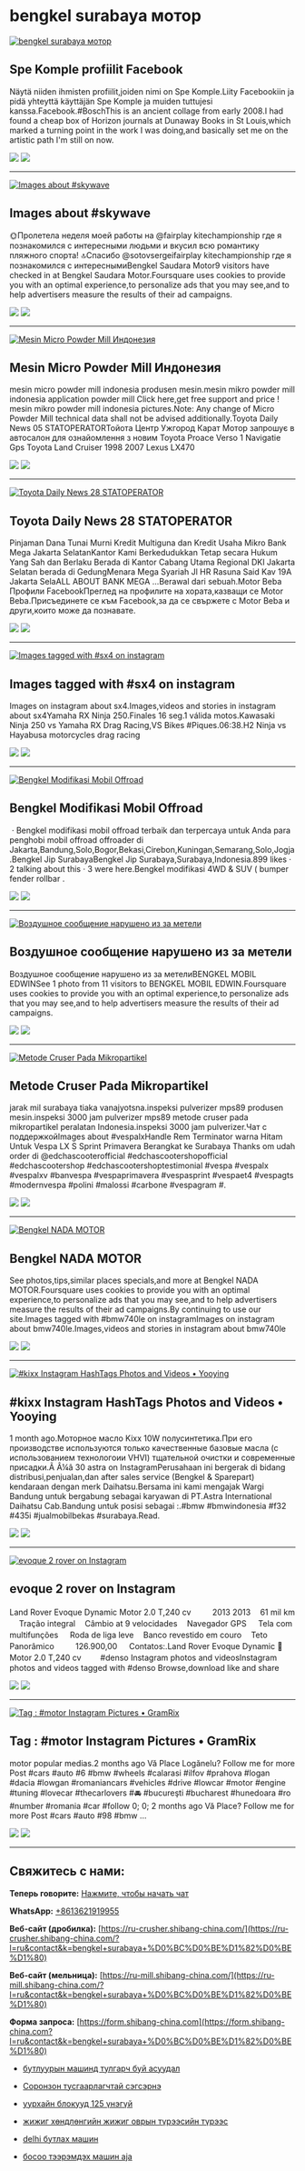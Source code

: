 # bengkel surabaya мотор

<a href="https://swt.shibang-china.com/?l=ru&img&k=bengkel+surabaya+%D0%BC%D0%BE%D1%82%D0%BE%D1%80" target="_blank">![bengkel surabaya мотор](http://static.shibang-china.com/all-800x300/819.jpg)</a>

## Spe Komple profiilit Facebook
N&#228;yt&#228; niiden ihmisten profiilit,joiden nimi on Spe Komple.Liity Facebookiin ja pid&#228; yhteytt&#228; k&#228;ytt&#228;j&#228;n Spe Komple ja muiden tuttujesi kanssa.Facebook.#BoschThis is an ancient collage from early 2008.I had found a cheap box of Horizon journals at Dunaway Books in St Louis,which marked a turning point in the work I was doing,and basically set me on the artistic path I'm still on now.


<a href="https://whatsapp.shibangsoft.com/WhatsApp.php" target="_blank" title="WhatsApp">![](http://static.shibang-china.com/icon/whatsapp.png)</a> <a href="https://swt.shibang-china.com/?l=ru&icon&k=bengkel+surabaya+%D0%BC%D0%BE%D1%82%D0%BE%D1%80" target="_blank">![](http://static.shibang-china.com/icon/chat-ru.png)</a>

---

<a href="https://swt.shibang-china.com/?l=ru&img&k=bengkel+surabaya+%D0%BC%D0%BE%D1%82%D0%BE%D1%80" target="_blank">![Images about #skywave](http://static.shibang-china.com/all-800x300/514.jpg)</a>

## Images about #skywave
🌞Пролетела неделя моей работы на @fairplay kitechampionship где я познакомился с интересными людьми и вкусил всю романтику пляжного спорта! 🔝Спасибо @sotovsergeifairplay kitechampionship где я познакомился с интереснымиBengkel Saudara Motor9 visitors have checked in at Bengkel Saudara Motor.Foursquare uses cookies to provide you with an optimal experience,to personalize ads that you may see,and to help advertisers measure the results of their ad campaigns.


<a href="https://whatsapp.shibangsoft.com/WhatsApp.php" target="_blank" title="WhatsApp">![](http://static.shibang-china.com/icon/whatsapp.png)</a> <a href="https://swt.shibang-china.com/?l=ru&icon&k=bengkel+surabaya+%D0%BC%D0%BE%D1%82%D0%BE%D1%80" target="_blank">![](http://static.shibang-china.com/icon/chat-ru.png)</a>

---

<a href="https://swt.shibang-china.com/?l=ru&img&k=bengkel+surabaya+%D0%BC%D0%BE%D1%82%D0%BE%D1%80" target="_blank">![Mesin Micro Powder Mill Индонезия](http://static.shibang-china.com/all-800x300/114.jpg)</a>

## Mesin Micro Powder Mill Индонезия
mesin micro powder mill indonesia produsen mesin.mesin mikro powder mill indonesia application powder mill Click here,get free support and price ! mesin mikro powder mill indonesia pictures.Note: Any change of Micro Powder Mill technical data shall not be advised additionally.Toyota Daily News 05 STATOPERATORТойота Центр Ужгород Карат Мотор запрошує в автосалон для ознайомлення з новим Toyota Proace Verso 1 Navigatie Gps Toyota Land Cruiser 1998 2007 Lexus LX470


<a href="https://whatsapp.shibangsoft.com/WhatsApp.php" target="_blank" title="WhatsApp">![](http://static.shibang-china.com/icon/whatsapp.png)</a> <a href="https://swt.shibang-china.com/?l=ru&icon&k=bengkel+surabaya+%D0%BC%D0%BE%D1%82%D0%BE%D1%80" target="_blank">![](http://static.shibang-china.com/icon/chat-ru.png)</a>

---

<a href="https://swt.shibang-china.com/?l=ru&img&k=bengkel+surabaya+%D0%BC%D0%BE%D1%82%D0%BE%D1%80" target="_blank">![Toyota Daily News 28 STATOPERATOR](http://static.shibang-china.com/all-800x300/1256.jpg)</a>

## Toyota Daily News 28 STATOPERATOR
Pinjaman Dana Tunai Murni Kredit Multiguna dan Kredit Usaha Mikro Bank Mega Jakarta SelatanKantor Kami Berkedudukkan Tetap secara Hukum Yang Sah dan Berlaku Berada di Kantor Cabang Utama Regional DKI Jakarta Selatan berada di GedungMenara Mega Syariah Jl HR Rasuna Said Kav 19A Jakarta SelaALL ABOUT BANK MEGA …Berawal dari sebuah.Motor Beba Профили FacebookПреглед на профилите на хората,казващи се Motor Beba.Присъединете се към Facebook,за да се свържете с Motor Beba и други,които може да познавате.


<a href="https://whatsapp.shibangsoft.com/WhatsApp.php" target="_blank" title="WhatsApp">![](http://static.shibang-china.com/icon/whatsapp.png)</a> <a href="https://swt.shibang-china.com/?l=ru&icon&k=bengkel+surabaya+%D0%BC%D0%BE%D1%82%D0%BE%D1%80" target="_blank">![](http://static.shibang-china.com/icon/chat-ru.png)</a>

---

<a href="https://swt.shibang-china.com/?l=ru&img&k=bengkel+surabaya+%D0%BC%D0%BE%D1%82%D0%BE%D1%80" target="_blank">![Images tagged with #sx4 on instagram](http://static.shibang-china.com/all-800x300/1233.jpg)</a>

## Images tagged with #sx4 on instagram
Images on instagram about sx4.Images,videos and stories in instagram about sx4Yamaha RX Ninja 250.Finales 16 seg.1 v&#225;lida motos.Kawasaki Ninja 250 vs Yamaha RX Drag Racing,VS Bikes #Piques.06:38.H2 Ninja vs Hayabusa motorcycles drag racing


<a href="https://whatsapp.shibangsoft.com/WhatsApp.php" target="_blank" title="WhatsApp">![](http://static.shibang-china.com/icon/whatsapp.png)</a> <a href="https://swt.shibang-china.com/?l=ru&icon&k=bengkel+surabaya+%D0%BC%D0%BE%D1%82%D0%BE%D1%80" target="_blank">![](http://static.shibang-china.com/icon/chat-ru.png)</a>

---

<a href="https://swt.shibang-china.com/?l=ru&img&k=bengkel+surabaya+%D0%BC%D0%BE%D1%82%D0%BE%D1%80" target="_blank">![Bengkel Modifikasi Mobil Offroad](http://static.shibang-china.com/all-800x300/425.jpg)</a>

## Bengkel Modifikasi Mobil Offroad
&nbsp;&#0183;&#32;Bengkel modifikasi mobil offroad terbaik dan terpercaya untuk Anda para penghobi mobil offroad offroader di Jakarta,Bandung,Solo,Bogor,Bekasi,Cirebon,Kuningan,Semarang,Solo,Jogja.Bengkel Jip SurabayaBengkel Jip Surabaya,Surabaya,Indonesia.899 likes &#183; 2 talking about this &#183; 3 were here.Bengkel modifikasi 4WD &amp; SUV ( bumper fender rollbar .


<a href="https://whatsapp.shibangsoft.com/WhatsApp.php" target="_blank" title="WhatsApp">![](http://static.shibang-china.com/icon/whatsapp.png)</a> <a href="https://swt.shibang-china.com/?l=ru&icon&k=bengkel+surabaya+%D0%BC%D0%BE%D1%82%D0%BE%D1%80" target="_blank">![](http://static.shibang-china.com/icon/chat-ru.png)</a>

---

<a href="https://swt.shibang-china.com/?l=ru&img&k=bengkel+surabaya+%D0%BC%D0%BE%D1%82%D0%BE%D1%80" target="_blank">![Воздушное сообщение нарушено из за метели](http://static.shibang-china.com/all-800x300/286.jpg)</a>

## Воздушное сообщение нарушено из за метели
Воздушное сообщение нарушено из за метелиBENGKEL MOBIL EDWINSee 1 photo from 11 visitors to BENGKEL MOBIL EDWIN.Foursquare uses cookies to provide you with an optimal experience,to personalize ads that you may see,and to help advertisers measure the results of their ad campaigns.


<a href="https://whatsapp.shibangsoft.com/WhatsApp.php" target="_blank" title="WhatsApp">![](http://static.shibang-china.com/icon/whatsapp.png)</a> <a href="https://swt.shibang-china.com/?l=ru&icon&k=bengkel+surabaya+%D0%BC%D0%BE%D1%82%D0%BE%D1%80" target="_blank">![](http://static.shibang-china.com/icon/chat-ru.png)</a>

---

<a href="https://swt.shibang-china.com/?l=ru&img&k=bengkel+surabaya+%D0%BC%D0%BE%D1%82%D0%BE%D1%80" target="_blank">![Metode Cruser Pada Mikropartikel](http://static.shibang-china.com/all-800x300/1031.jpg)</a>

## Metode Cruser Pada Mikropartikel
jarak mil surabaya tiaka vanajyotsna.inspeksi pulverizer mps89 produsen mesin.inspeksi 3000 jam pulverizer mps89 metode cruser pada mikropartikel peralatan Indonesia.inspeksi 3000 jam pulverizer.Чат с поддержкойImages about #vespalxHandle Rem Terminator warna Hitam Untuk Vespa LX S Sprint Primavera Berangkat ke Surabaya Thanks om udah order di @edchascooterofficial #edchascootershopofficial #edchascootershop #edchascootershoptestimonial #vespa #vespalx #vespalxv #banvespa #vespaprimavera #vespasprint #vespaet4 #vespagts #modernvespa #polini #malossi #carbone #vespagram #.


<a href="https://whatsapp.shibangsoft.com/WhatsApp.php" target="_blank" title="WhatsApp">![](http://static.shibang-china.com/icon/whatsapp.png)</a> <a href="https://swt.shibang-china.com/?l=ru&icon&k=bengkel+surabaya+%D0%BC%D0%BE%D1%82%D0%BE%D1%80" target="_blank">![](http://static.shibang-china.com/icon/chat-ru.png)</a>

---

<a href="https://swt.shibang-china.com/?l=ru&img&k=bengkel+surabaya+%D0%BC%D0%BE%D1%82%D0%BE%D1%80" target="_blank">![Bengkel NADA MOTOR](http://static.shibang-china.com/all-800x300/9.jpg)</a>

## Bengkel NADA MOTOR
See photos,tips,similar places specials,and more at Bengkel NADA MOTOR.Foursquare uses cookies to provide you with an optimal experience,to personalize ads that you may see,and to help advertisers measure the results of their ad campaigns.By continuing to use our site.Images tagged with #bmw740le on instagramImages on instagram about bmw740le.Images,videos and stories in instagram about bmw740le


<a href="https://whatsapp.shibangsoft.com/WhatsApp.php" target="_blank" title="WhatsApp">![](http://static.shibang-china.com/icon/whatsapp.png)</a> <a href="https://swt.shibang-china.com/?l=ru&icon&k=bengkel+surabaya+%D0%BC%D0%BE%D1%82%D0%BE%D1%80" target="_blank">![](http://static.shibang-china.com/icon/chat-ru.png)</a>

---

<a href="https://swt.shibang-china.com/?l=ru&img&k=bengkel+surabaya+%D0%BC%D0%BE%D1%82%D0%BE%D1%80" target="_blank">![#kixx Instagram HashTags Photos and Videos • Yooying](http://static.shibang-china.com/all-800x300/558.jpg)</a>

## #kixx Instagram HashTags Photos and Videos • Yooying
1 month ago.Моторное масло Kixx 10W полусинтетика.При его производстве используются только качественные базовые масла (с использованием технологоии VHVI) тщательной очистки и современные присадки.&#195; &#194;&#188;&#226; 30 astra on InstagramPerusahaan ini bergerak di bidang distribusi,penjualan,dan after sales service (Bengkel &amp; Sparepart) kendaraan dengan merk Daihatsu.Bersama ini kami mengajak Wargi Bandung untuk bergabung sebagai karyawan di PT.Astra International Daihatsu Cab.Bandung untuk posisi sebagai :.#bmw #bmwindonesia #f32 #435i #jualmobilbekas #surabaya.Read.


<a href="https://whatsapp.shibangsoft.com/WhatsApp.php" target="_blank" title="WhatsApp">![](http://static.shibang-china.com/icon/whatsapp.png)</a> <a href="https://swt.shibang-china.com/?l=ru&icon&k=bengkel+surabaya+%D0%BC%D0%BE%D1%82%D0%BE%D1%80" target="_blank">![](http://static.shibang-china.com/icon/chat-ru.png)</a>

---

<a href="https://swt.shibang-china.com/?l=ru&img&k=bengkel+surabaya+%D0%BC%D0%BE%D1%82%D0%BE%D1%80" target="_blank">![evoque 2 rover on Instagram](http://static.shibang-china.com/all-800x300/936.jpg)</a>

## evoque 2 rover on Instagram
Land Rover Evoque Dynamic Motor 2.0 T,240 cv ㅤ ㅤ 2013 2013ㅤ 61 mil kmㅤ Tra&#231;&#227;o integralㅤ C&#226;mbio at 9 velocidadesㅤ Navegador GPS ㅤ Tela com multifun&#231;&#245;es ㅤ Roda de liga leveㅤ Banco revestido em couroㅤ Teto Panor&#226;mico ㅤ ㅤ 126.900,00ㅤ ️ Contatos:.Land Rover Evoque Dynamic 🔧 Motor 2.0 T,240 cv ㅤ ㅤ#denso Instagram photos and videosInstagram photos and videos tagged with #denso Browse,download like and share


<a href="https://whatsapp.shibangsoft.com/WhatsApp.php" target="_blank" title="WhatsApp">![](http://static.shibang-china.com/icon/whatsapp.png)</a> <a href="https://swt.shibang-china.com/?l=ru&icon&k=bengkel+surabaya+%D0%BC%D0%BE%D1%82%D0%BE%D1%80" target="_blank">![](http://static.shibang-china.com/icon/chat-ru.png)</a>

---

<a href="https://swt.shibang-china.com/?l=ru&img&k=bengkel+surabaya+%D0%BC%D0%BE%D1%82%D0%BE%D1%80" target="_blank">![Tag : #motor Instagram Pictures • GramRix](http://static.shibang-china.com/all-800x300/75.jpg)</a>

## Tag : #motor Instagram Pictures • GramRix
motor popular medias.2 months ago Vă Place Logănelu? Follow me for more Post #cars #auto #6 #bmw #wheels #calarasi #ilfov #prahova #logan #dacia #lowgan #romaniancars #vehicles #drive #lowcar #motor #engine #tuning #lovecar #thecarlovers #🚘 #bucureşti #bucharest #hunedoara #ro #number #romania #car #follow 0; 0; 2 months ago Vă Place? Follow me for more Post #cars #auto #98 #bmw …

<a href="https://whatsapp.shibangsoft.com/WhatsApp.php" target="_blank" title="WhatsApp">![](http://static.shibang-china.com/icon/whatsapp.png)</a> <a href="https://swt.shibang-china.com/?l=ru&icon&k=bengkel+surabaya+%D0%BC%D0%BE%D1%82%D0%BE%D1%80" target="_blank">![](http://static.shibang-china.com/icon/chat-ru.png)</a>

---
## Свяжитесь с нами:

**Теперь говорите:** [Нажмите, чтобы начать чат](https://swt.shibang-china.com?l=ru&contact&k=bengkel+surabaya+%D0%BC%D0%BE%D1%82%D0%BE%D1%80)

**WhatsApp:**  [+8613621919955](https://whatsapp.shibangsoft.com/WhatsApp.php)

**Веб-сайт (дробилка):** [https://ru-crusher.shibang-china.com/](https://ru-crusher.shibang-china.com/?l=ru&contact&k=bengkel+surabaya+%D0%BC%D0%BE%D1%82%D0%BE%D1%80)

**Веб-сайт (мельница):** [https://ru-mill.shibang-china.com/](https://ru-mill.shibang-china.com/?l=ru&contact&k=bengkel+surabaya+%D0%BC%D0%BE%D1%82%D0%BE%D1%80)

**Форма запроса:** [https://form.shibang-china.com](https://form.shibang-china.com?l=ru&contact&k=bengkel+surabaya+%D0%BC%D0%BE%D1%82%D0%BE%D1%80)

* [бутлуурын машинд тулгарч буй асуудал](../129/%D0%B1%D1%83%D1%82%D0%BB%D1%83%D1%83%D1%80%D1%8B%D0%BD%20%D0%BC%D0%B0%D1%88%D0%B8%D0%BD%D0%B4%20%D1%82%D1%83%D0%BB%D0%B3%D0%B0%D1%80%D1%87%20%D0%B1%D1%83%D0%B9%20%D0%B0%D1%81%D1%83%D1%83%D0%B4%D0%B0%D0%BB.md)

* [Соронзон тусгаарлагчтай сэгсэрнэ](../129/%D0%A1%D0%BE%D1%80%D0%BE%D0%BD%D0%B7%D0%BE%D0%BD%20%D1%82%D1%83%D1%81%D0%B3%D0%B0%D0%B0%D1%80%D0%BB%D0%B0%D0%B3%D1%87%D1%82%D0%B0%D0%B9%20%D1%81%D1%8D%D0%B3%D1%81%D1%8D%D1%80%D0%BD%D1%8D.md)

* [уурхайн блокууд 125 үнэгүй](../130/%D1%83%D1%83%D1%80%D1%85%D0%B0%D0%B9%D0%BD%20%D0%B1%D0%BB%D0%BE%D0%BA%D1%83%D1%83%D0%B4%20125%20%D2%AF%D0%BD%D1%8D%D0%B3%D2%AF%D0%B9.md)

* [жижиг хөндлөнгийн жижиг оврын түрээсийн түрээс](../128/%D0%B6%D0%B8%D0%B6%D0%B8%D0%B3%20%D1%85%D3%A9%D0%BD%D0%B4%D0%BB%D3%A9%D0%BD%D0%B3%D0%B8%D0%B9%D0%BD%20%D0%B6%D0%B8%D0%B6%D0%B8%D0%B3%20%D0%BE%D0%B2%D1%80%D1%8B%D0%BD%20%D1%82%D2%AF%D1%80%D1%8D%D1%8D%D1%81%D0%B8%D0%B9%D0%BD%20%D1%82%D2%AF%D1%80%D1%8D%D1%8D%D1%81.md)

* [delhi бутлах машин](../127/delhi%20%D0%B1%D1%83%D1%82%D0%BB%D0%B0%D1%85%20%D0%BC%D0%B0%D1%88%D0%B8%D0%BD.md)

* [босоо тээрэмдэх машин aja](../129/%D0%B1%D0%BE%D1%81%D0%BE%D0%BE%20%D1%82%D1%8D%D1%8D%D1%80%D1%8D%D0%BC%D0%B4%D1%8D%D1%85%20%D0%BC%D0%B0%D1%88%D0%B8%D0%BD%20aja.md)